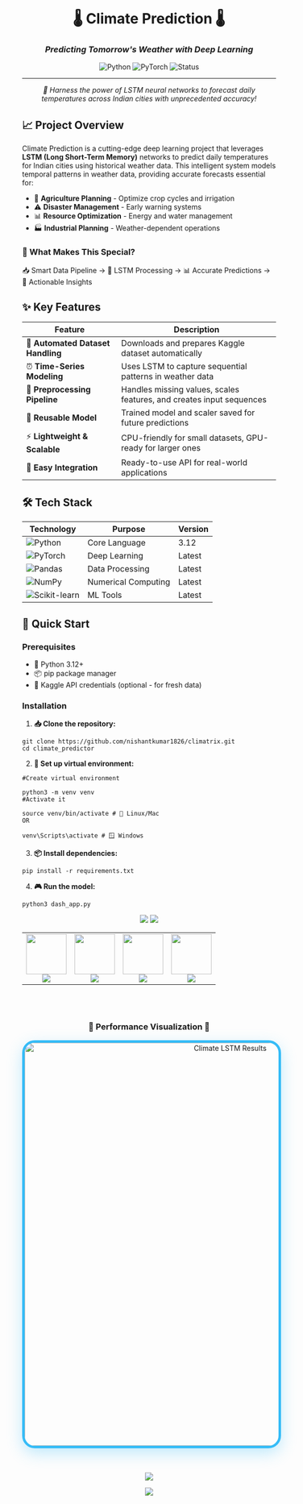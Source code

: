 <div align="center">

# 🌡️ Climate Prediction 🌡️

### *Predicting Tomorrow's Weather with Deep Learning*

![Python](https://img.shields.io/badge/Python-3.12-blue.svg?style=for-the-badge&logo=python)
![PyTorch](https://img.shields.io/badge/PyTorch-red.svg?style=for-the-badge&logo=pytorch)
![Status](https://img.shields.io/badge/Status-Active-brightgreen.svg?style=for-the-badge)

---

*🚀 Harness the power of LSTM neural networks to forecast daily temperatures across Indian cities with unprecedented accuracy!*

</div>

## 📈 Project Overview

Climate Prediction is a cutting-edge deep learning project that leverages **LSTM (Long Short-Term Memory)** networks to predict daily temperatures for Indian cities using historical weather data. This intelligent system models temporal patterns in weather data, providing accurate forecasts essential for:

- 🌾 **Agriculture Planning** - Optimize crop cycles and irrigation
- ⚠️ **Disaster Management** - Early warning systems
- 📊 **Resource Optimization** - Energy and water management
- 🏭 **Industrial Planning** - Weather-dependent operations

### 🎯 What Makes This Special?

📥 Smart Data Pipeline → 🧠 LSTM Processing → 📊 Accurate Predictions → 🎯 Actionable Insights

## ✨ Key Features

| Feature | Description |
|---------|-------------|
| 🤖 **Automated Dataset Handling** | Downloads and prepares Kaggle dataset automatically |
| ⏰ **Time-Series Modeling** | Uses LSTM to capture sequential patterns in weather data |
| 🔧 **Preprocessing Pipeline** | Handles missing values, scales features, and creates input sequences |
| 💾 **Reusable Model** | Trained model and scaler saved for future predictions |
| ⚡ **Lightweight & Scalable** | CPU-friendly for small datasets, GPU-ready for larger ones |
| 📱 **Easy Integration** | Ready-to-use API for real-world applications |

## 🛠️ Tech Stack

<div align="center">

| Technology | Purpose | Version |
|------------|---------|---------|
| ![Python](https://img.shields.io/badge/-Python-3776AB?style=flat-square&logo=python&logoColor=white) | Core Language | 3.12 |
| ![PyTorch](https://img.shields.io/badge/-PyTorch-EE4C2C?style=flat-square&logo=pytorch&logoColor=white) | Deep Learning | Latest |
| ![Pandas](https://img.shields.io/badge/-Pandas-150458?style=flat-square&logo=pandas&logoColor=white) | Data Processing | Latest |
| ![NumPy](https://img.shields.io/badge/-NumPy-013243?style=flat-square&logo=numpy&logoColor=white) | Numerical Computing | Latest |
| ![Scikit-learn](https://img.shields.io/badge/-Scikit%20Learn-F7931E?style=flat-square&logo=scikit-learn&logoColor=white) | ML Tools | Latest |

</div>

## 🚀 Quick Start

### Prerequisites
- 🐍 Python 3.12+
- 📦 pip package manager
- 🔑 Kaggle API credentials (optional - for fresh data)

### Installation

1. **📥 Clone the repository:**
```
git clone https://github.com/nishantkumar1826/climatrix.git
cd climate_predictor
```

2. **🔧 Set up virtual environment:**
```
#Create virtual environment

python3 -m venv venv
#Activate it

source venv/bin/activate # 🐧 Linux/Mac
OR

venv\Scripts\activate # 🪟 Windows
```

3. **📦 Install dependencies:**
```
pip install -r requirements.txt
```

4. **🎮 Run the model:**

```
python3 dash_app.py
```

<div align="center">

<!-- Multi-Color Typing Effect -->
<img src="https://readme-typing-svg.herokuapp.com?font=Orbitron&weight=700&size=50&duration=2000&pause=500&color=F75C7E,F1C40F,9B59B6,3498DB,E67E22&center=true&vCenter=true&multiline=true&repeat=true&width=1000&height=200&lines=📊+RESULTS+SHOWCASE+📈;🔥+MACHINE+LEARNING+🔥;🎯+85%25+ACCURACY+ACHIEVED+🎯" />

<!-- Animated Separator with Gradient -->
<img src="https://capsule-render.vercel.app/api?type=waving&color=gradient&customColorList=12&height=150&section=header&animation=twinkling"/>

<!-- Interactive Performance Grid -->
<table>
<tr>
<td align="center" width="25%">
<img src="https://media.giphy.com/media/ZVik7pBtu9dNS/giphy.gif" width="80"/><br>
<img src="https://img.shields.io/badge/🎯_ACCURACY-85%25-brightgreen?style=for-the-badge"/>
</td>
<td align="center" width="25%">
<img src="https://media.giphy.com/media/3oKIPEqDGUULpEU0aQ/giphy.gif" width="80"/><br>
<img src="https://img.shields.io/badge/📉_MSE-0.025-blue?style=for-the-badge"/>
</td>
<td align="center" width="25%">
<img src="https://media.giphy.com/media/26tn33aiTi1jkl6H6/giphy.gif" width="80"/><br>
<img src="https://img.shields.io/badge/📊_R²-0.85-orange?style=for-the-badge"/>
</td>
<td align="center" width="25%">
<img src="https://media.giphy.com/media/WUlplcMpOCEmTGBtBW/giphy.gif" width="80"/><br>
<img src="https://img.shields.io/badge/⚡_STATUS-LIVE-success?style=for-the-badge"/>
</td>
</tr>
</table>

<br><br>

<!-- Featured Result Image -->
<h3>🌟 Performance Visualization 🌟</h3>
<img src="assets/result.png" alt="Climate LSTM Results" width="800" style="border: 5px solid #36BCF7; border-radius: 25px; box-shadow: 0 10px 30px rgba(54, 188, 247, 0.3);"/>

<!-- Animated Caption -->
<br><br>
<img src="https://readme-typing-svg.herokuapp.com?font=Courier+New&size=18&duration=4000&pause=2000&color=36BCF7&center=true&vCenter=true&width=800&lines=🌡️+Deep+Learning+Climate+Prediction+System+🌡️;📈+Powered+by+LSTM+Neural+Networks+📈;🚀" />

<!-- Bottom Wave -->
<img src="https://capsule-render.vercel.app/api?type=waving&color=36BCF7&height=120&section=footer&animation=fadeIn"/>

</div>


